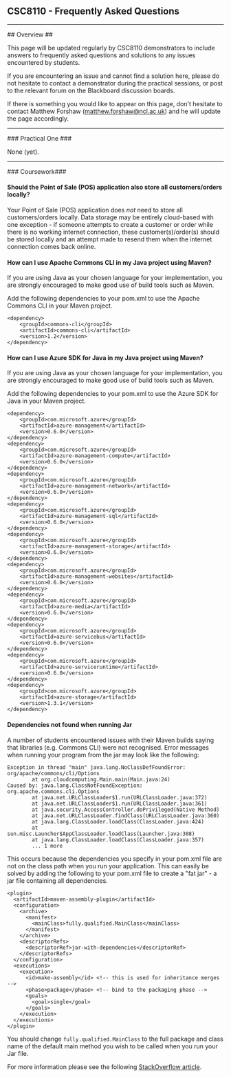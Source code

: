 ## CSC8110 - Frequently Asked Questions #

---

<a name="Overview" />
## Overview ##

This page will be updated regularly by CSC8110 demonstrators to include answers to frequently asked questions and solutions to any issues encountered by students.

If you are encountering an issue and cannot find a solution here, please do not hesitate to contact a demonstrator during the practical sessions, or post to the relevant forum on the Blackboard discussion boards.

If there is something you would like to appear on this page, don't hesitate to contact Matthew Forshaw (matthew.forshaw@ncl.ac.uk) and he will update the page accordingly.

---

<a name="PracticalOne" />
### Practical One ###

None (yet).

---

<a name="Coursework" />
### Coursework###


#### Should the Point of Sale (POS) application also store all customers/orders locally? ####

Your Point of Sale (POS) application does _not_ need to store all customers/orders locally. Data storage may be entirely cloud-based with one exception - if someone attempts to create a customer or order while there is no working internet connection, these customer(s)/order(s) should be stored locally and an attempt made to resend them when the internet connection comes back online.

#### How can I use Apache Commons CLI in my Java project using Maven? ####

If you are using Java as your chosen language for your implementation, you are strongly encouraged to make good use of build tools such as Maven.

Add the following dependencies to your pom.xml to use the Apache Commons CLI in your Maven project.

    <dependency>
        <groupId>commons-cli</groupId>
        <artifactId>commons-cli</artifactId>
        <version>1.2</version>
    </dependency>
    
#### How can I use Azure SDK for Java in my Java project using Maven? ####

If you are using Java as your chosen language for your implementation, you are strongly encouraged to make good use of build tools such as Maven.

Add the following dependencies to your pom.xml to use the Azure SDK for Java in your Maven project.

    <dependency>
        <groupId>com.microsoft.azure</groupId>
        <artifactId>azure-management</artifactId>
        <version>0.6.0</version>
    </dependency>
    <dependency>
        <groupId>com.microsoft.azure</groupId>
        <artifactId>azure-management-compute</artifactId>
        <version>0.6.0</version>
    </dependency>
    <dependency>
        <groupId>com.microsoft.azure</groupId>
        <artifactId>azure-management-network</artifactId>
        <version>0.6.0</version>
    </dependency>
    <dependency>
        <groupId>com.microsoft.azure</groupId>
        <artifactId>azure-management-sql</artifactId>
        <version>0.6.0</version>
    </dependency>
    <dependency>
        <groupId>com.microsoft.azure</groupId>
        <artifactId>azure-management-storage</artifactId>
        <version>0.6.0</version>
    </dependency>
    <dependency>
        <groupId>com.microsoft.azure</groupId>
        <artifactId>azure-management-websites</artifactId>
        <version>0.6.0</version>
    </dependency>
    <dependency>
        <groupId>com.microsoft.azure</groupId>
        <artifactId>azure-media</artifactId>
        <version>0.6.0</version>
    </dependency>
    <dependency>
        <groupId>com.microsoft.azure</groupId>
        <artifactId>azure-servicebus</artifactId>
        <version>0.6.0</version>
    </dependency>
    <dependency>
        <groupId>com.microsoft.azure</groupId>
        <artifactId>azure-serviceruntime</artifactId>
        <version>0.6.0</version>
    </dependency>
    <dependency>
        <groupId>com.microsoft.azure</groupId>
        <artifactId>azure-storage</artifactId>
        <version>1.3.1</version>
    </dependency>

#### Dependencies not found when running Jar ####

A number of students encountered issues with their Maven builds saying that libraries (e.g. Commons CLI) were not recognised. Error messages when running your program from the jar may look like the following:

    Exception in thread "main" java.lang.NoClassDefFoundError: org/apache/commons/cli/Options
            at org.cloudcomputing.Main.main(Main.java:24)
    Caused by: java.lang.ClassNotFoundException: org.apache.commons.cli.Options
            at java.net.URLClassLoader$1.run(URLClassLoader.java:372)
            at java.net.URLClassLoader$1.run(URLClassLoader.java:361)
            at java.security.AccessController.doPrivileged(Native Method)
            at java.net.URLClassLoader.findClass(URLClassLoader.java:360)
            at java.lang.ClassLoader.loadClass(ClassLoader.java:424)
            at sun.misc.Launcher$AppClassLoader.loadClass(Launcher.java:308)
            at java.lang.ClassLoader.loadClass(ClassLoader.java:357)
            ... 1 more
            
This occurs because the dependencies you specify in your pom.xml file are not on the class path when you run your application. This can easily be solved by adding the following to your pom.xml file to create a "fat jar" - a jar file containing all dependencies.

    <plugin>
      <artifactId>maven-assembly-plugin</artifactId>
      <configuration>
        <archive>
          <manifest>
            <mainClass>fully.qualified.MainClass</mainClass>
          </manifest>
        </archive>
        <descriptorRefs>
          <descriptorRef>jar-with-dependencies</descriptorRef>
        </descriptorRefs>
      </configuration>
      <executions>
        <execution>
          <id>make-assembly</id> <!-- this is used for inheritance merges -->
          <phase>package</phase> <!-- bind to the packaging phase -->
          <goals>
            <goal>single</goal>
          </goals>
        </execution>
      </executions>
    </plugin>

You should change ```fully.qualified.MainClass``` to the full package and class name of the default main method you wish to be called when you run your Jar file.

For more information please see the following [StackOverflow article](http://stackoverflow.com/questions/574594/how-can-i-create-an-executable-jar-with-dependencies-using-maven).
